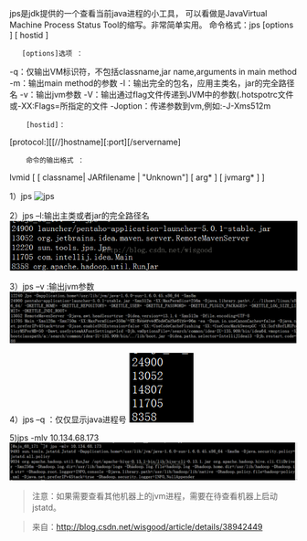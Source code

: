 jps是jdk提供的一个查看当前java进程的小工具， 可以看做是JavaVirtual Machine Process Status Tool的缩写。非常简单实用。
       命令格式：jps [options ] [ hostid ] 

       [options]选项 ：
-q：仅输出VM标识符，不包括classname,jar name,arguments in main method 
-m：输出main method的参数 
-l：输出完全的包名，应用主类名，jar的完全路径名 
-v：输出jvm参数 
-V：输出通过flag文件传递到JVM中的参数(.hotspotrc文件或-XX:Flags=所指定的文件 
-Joption：传递参数到vm,例如:-J-Xms512m

        [hostid]：

[protocol:][[//]hostname][:port][/servername]

        命令的输出格式 ：
lvmid [ [ classname| JARfilename | "Unknown"] [ arg* ] [ jvmarg* ] ]

1）jps
![jps]()
 

2）jps –l:输出主类或者jar的完全路径名
![jps –l](https://github.com/changlie/note/blob/master/java/img/20140830104140824.png)


3）jps –v :输出jvm参数
![jps –v](https://github.com/changlie/note/blob/master/java/img/20140830104154505.png?raw=true)


4）jps –q ：仅仅显示java进程号
![jps –q](https://github.com/changlie/note/blob/master/java/img/20140830104223865.png)
 

5)jps -mlv 10.134.68.173
![jps -mlv](https://github.com/changlie/note/blob/master/java/img/20140830104019250.png)



> 注意：如果需要查看其他机器上的jvm进程，需要在待查看机器上启动jstatd。

> 来自：http://blog.csdn.net/wisgood/article/details/38942449
